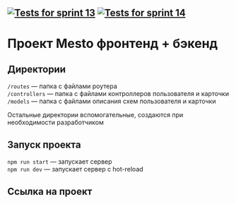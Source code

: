 [![Tests for sprint 13](https://github.com/BaturinSS/express-mesto-gha/actions/workflows/tests-13-sprint.yml/badge.svg)](https://github.com/BaturinSS/express-mesto-gha/actions/workflows/tests-13-sprint.yml) [![Tests for sprint 14](https://github.com/BaturinSS/express-mesto-gha/actions/workflows/tests-14-sprint.yml/badge.svg)](https://github.com/BaturinSS/express-mesto-gha/actions/workflows/tests-14-sprint.yml)
---
# Проект Mesto фронтенд + бэкенд

## Директории
`/routes` — папка с файлами роутера  
`/controllers` — папка с файлами контроллеров пользователя и карточки   
`/models` — папка с файлами описания схем пользователя и карточки  
  
Остальные директории вспомогательные, создаются при необходимости разработчиком

## Запуск проекта
`npm run start` — запускает сервер   
`npm run dev` — запускает сервер с hot-reload

## Ссылка на проект


